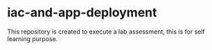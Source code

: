 # iac-and-app-deployment
This repository is created to execute a lab assessment, this is for self learning purpose.
